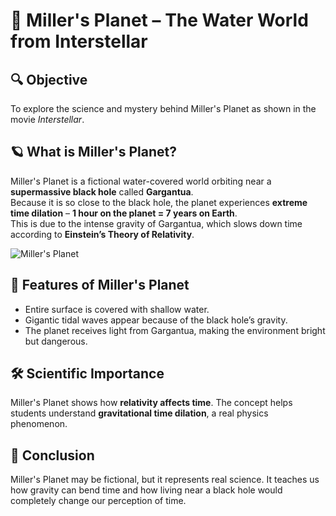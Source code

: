 # 🌊 Miller's Planet – The Water World from Interstellar

## 🔍 Objective
To explore the science and mystery behind Miller's Planet as shown in the movie *Interstellar*.

## 🪐 What is Miller's Planet?
Miller's Planet is a fictional water-covered world orbiting near a **supermassive black hole** called **Gargantua**.  
Because it is so close to the black hole, the planet experiences **extreme time dilation** – **1 hour on the planet = 7 years on Earth**.  
This is due to the intense gravity of Gargantua, which slows down time according to **Einstein’s Theory of Relativity**.

![Miller's Planet]()

## 🌊 Features of Miller's Planet
- Entire surface is covered with shallow water.  
- Gigantic tidal waves appear because of the black hole’s gravity.  
- The planet receives light from Gargantua, making the environment bright but dangerous.  

## 🛠 Scientific Importance
Miller's Planet shows how **relativity affects time**. The concept helps students understand **gravitational time dilation**, a real physics phenomenon.

## 🎯 Conclusion
Miller's Planet may be fictional, but it represents real science. It teaches us how gravity can bend time and how living near a black hole would completely change our perception of time.

